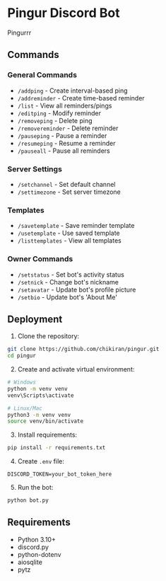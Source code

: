 # Pingur Discord Bot

Pingurrr

## Commands

### General Commands
- `/addping` - Create interval-based ping
- `/addreminder` - Create time-based reminder
- `/list` - View all reminders/pings
- `/editping` - Modify reminder
- `/removeping` - Delete ping
- `/removereminder` - Delete reminder
- `/pauseping` - Pause a reminder
- `/resumeping` - Resume a reminder
- `/pauseall` - Pause all reminders

### Server Settings
- `/setchannel` - Set default channel
- `/settimezone` - Set server timezone

### Templates
- `/savetemplate` - Save reminder template
- `/usetemplate` - Use saved template
- `/listtemplates` - View all templates

### Owner Commands
- `/setstatus` - Set bot's activity status
- `/setnick` - Change bot's nickname
- `/setavatar` - Update bot's profile picture
- `/setbio` - Update bot's 'About Me'

## Deployment

1. Clone the repository:
```bash
git clone https://github.com/chikiran/pingur.git
cd pingur
```

2. Create and activate virtual environment:
```bash
# Windows
python -m venv venv
venv\Scripts\activate

# Linux/Mac
python3 -m venv venv
source venv/bin/activate
```

3. Install requirements:
```bash
pip install -r requirements.txt
```

4. Create `.env` file:
```
DISCORD_TOKEN=your_bot_token_here
```

5. Run the bot:
```bash
python bot.py
```

## Requirements
- Python 3.10+
- discord.py
- python-dotenv
- aiosqlite
- pytz 